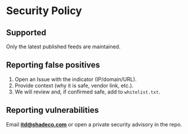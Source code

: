 # Security Policy

## Supported
Only the latest published feeds are maintained.

## Reporting false positives
1. Open an Issue with the indicator (IP/domain/URL).
2. Provide context (why it is safe, vendor link, etc.).
3. We will review and, if confirmed safe, add to `whitelist.txt`.

## Reporting vulnerabilities
Email **itd@shadeco.com** or open a private security advisory in the repo.
